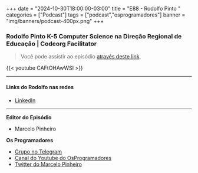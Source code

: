 +++
date = "2024-10-30T18:00:00-03:00"
title = "E88 - Rodolfo Pinto "
categories = ["Podcast"]
tags = ["podcast","osprogramadores"]
banner = "img/banners/podcast-400px.png"
+++

### Rodolfo Pinto K-5 Computer Science na Direção Regional de Educação | Codeorg Facilitator
> Você pode assistir ao episódio [através deste link](https://www.youtube.com/watch?v=CAFtOHAwWSI).

[//]: # ({{< spotify type="episode" id="2hBNJ4YmibLsZmygynHS58" width="80%">}})

{{< youtube CAFtOHAwWSI >}}

___

#### Links do Rodolfo nas redes

* [LinkedIn](https://www.linkedin.com/in/rodolfo-pinto-35a40824/)

___


**Editor do Episódio**

- Marcelo Pinheiro

**Os Programadores**

- [Grupo no Telegram](https://t.me/osprogramadores)
- [Canal do Youtube do OsProgramadores](https://www.youtube.com/channel/UCt_YNYGl6K5yNXlXEQDdwWg?view_as=subscriber)
- [Twitter do Marcelo Pinheiro](https://twitter.com/mpinheir)